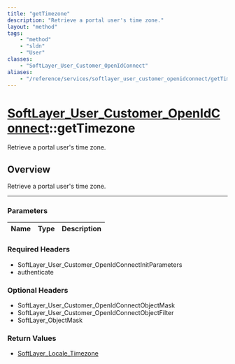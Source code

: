 ```yaml
---
title: "getTimezone"
description: "Retrieve a portal user's time zone."
layout: "method"
tags:
    - "method"
    - "sldn"
    - "User"
classes:
    - "SoftLayer_User_Customer_OpenIdConnect"
aliases:
    - "/reference/services/softlayer_user_customer_openidconnect/getTimezone"
---
```

# [SoftLayer_User_Customer_OpenIdConnect](/reference/services/SoftLayer_User_Customer_OpenIdConnect)::getTimezone


Retrieve a portal user's time zone.


## Overview 
Retrieve a portal user's time zone.

-----

### Parameters 
|Name | Type | Description |
| --- | --- | --- |


### Required Headers
* SoftLayer_User_Customer_OpenIdConnectInitParameters
* authenticate


### Optional Headers
* SoftLayer_User_Customer_OpenIdConnectObjectMask
* SoftLayer_User_Customer_OpenIdConnectObjectFilter
* SoftLayer_ObjectMask

### Return Values
* <a href='/reference/datatypes/SoftLayer_Locale_Timezone'>SoftLayer_Locale_Timezone </a>





